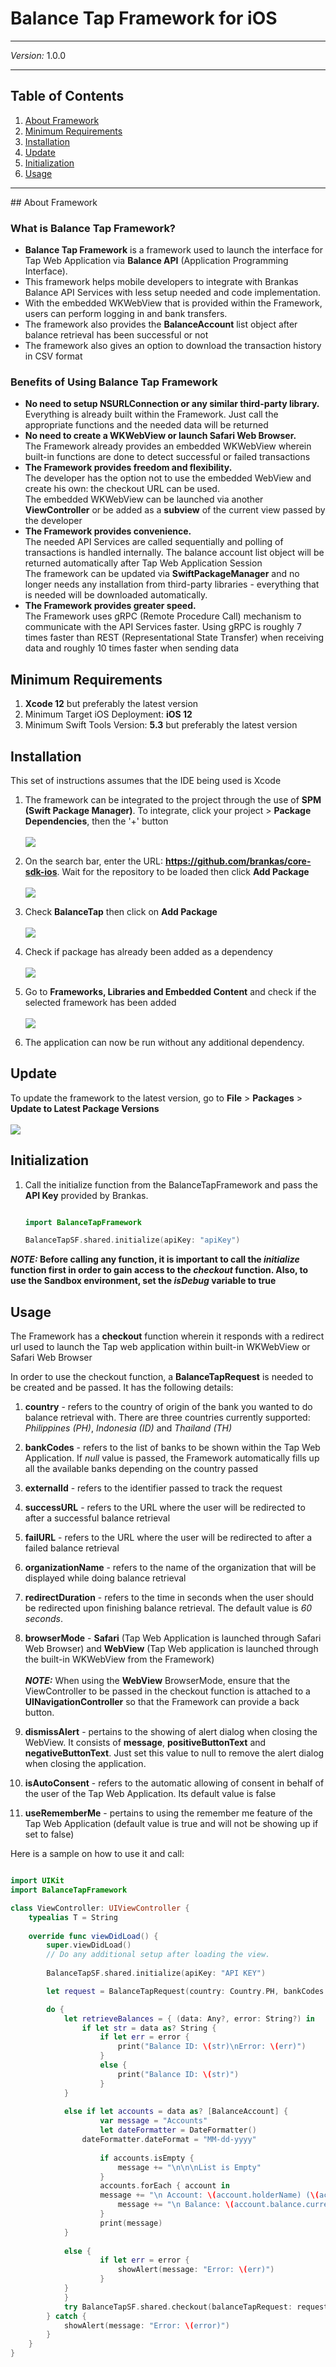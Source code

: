 # Balance Tap Framework for iOS
***
*Version:* 1.0.0
***


## Table of Contents

  1. [About Framework](#about-framework)
  2. [Minimum Requirements](#requirements)
  3. [Installation](#installation)
  4. [Update](#update)
  5. [Initialization](#initialization)
  6. [Usage](#usage)

***

<a name="about-framework">
## About Framework
</a>

### What is Balance Tap Framework?
- **Balance Tap Framework** is a framework used to launch the interface for Tap Web Application via **Balance API** (Application Programming Interface). 
- This framework helps mobile developers to integrate with Brankas Balance API Services with less setup needed and code implementation. 
- With the embedded WKWebView that is provided within the Framework, users can perform logging in and bank transfers. 
- The framework also provides the **BalanceAccount** list object after balance retrieval has been successful or not
- The framework also gives an option to download the transaction history in CSV format

### Benefits of Using Balance Tap Framework
- **No need to setup NSURLConnection or any similar third-party library.**<br/> Everything is already built within the Framework. Just call the appropriate functions and the needed data will be returned
- **No need to create a WKWebView or launch Safari Web Browser.**<br/>The Framework already provides an embedded WKWebView wherein built-in functions are done to detect successful or failed transactions
- **The Framework provides freedom and flexibility.**<br/>The developer has the option not to use the embedded WebView and create his own: the checkout URL can be used.<br/>The embedded WKWebView can be launched via another **ViewController** or be added as a **subview** of the current view passed by the developer
- **The Framework provides convenience.**<br/>The needed API Services are called sequentially and polling of transactions is handled internally. The balance account list object will be returned automatically after Tap Web Application Session<br/>The framework can be updated via **SwiftPackageManager** and no longer needs any installation from third-party libraries - everything that is needed will be downloaded automatically.
- **The Framework provides greater speed.**<br/>The Framework uses gRPC (Remote Procedure Call) mechanism to communicate with the API Services faster. Using gRPC is roughly 7 times faster than REST (Representational State Transfer) when receiving data and roughly 10 times faster when sending data

## Minimum Requirements

1. **Xcode 12** but preferably the latest version
2. Minimum Target iOS Deployment: **iOS 12**
3. Minimum Swift Tools Version: **5.3** but preferably the latest version

## Installation

This set of instructions assumes that the IDE being used is Xcode

1. The framework can be integrated to the project through the use of **SPM (Swift Package Manager)**. To integrate, click your project > **Package Dependencies**, then the '+' button <br/><br/>![](screenshots/project.png)

2. On the search bar, enter the URL: **https://github.com/brankas/core-sdk-ios**. Wait for the repository to be loaded then click **Add Package** <br/><br/>![](screenshots/repo.png)

3. Check **BalanceTap** then click on **Add Package** <br/><br/>![](screenshots/check_statement.png)

4. Check if package has already been added as a dependency <br/><br/>![](screenshots/check_package.png)

4. Go to **Frameworks, Libraries and Embedded Content** and check if the selected framework has been added <br/><br/>![](screenshots/framework.png)

5. The application can now be run without any additional dependency.

## Update

To update the framework to the latest version, go to **File** > **Packages** > **Update to Latest Package Versions** <br/><br/>![](screenshots/update.png)

## Initialization

1. Call the initialize function from the BalanceTapFramework and pass the **API Key** provided by Brankas.

	```swift

	import BalanceTapFramework

	BalanceTapSF.shared.initialize(apiKey: "apiKey")

	```

***NOTE:* Before calling any function, it is important to call the *initialize* function first in order to gain access to the *checkout* function. Also, to use the Sandbox environment, set the *isDebug* variable to true**

## Usage

The Framework has a **checkout** function wherein it responds with a redirect url used to launch the Tap web application within built-in WKWebView or Safari Web Browser

In order to use the checkout function, a **BalanceTapRequest** is needed to be created and be passed. It has the following details:

1. **country** - refers to the country of origin of the bank you wanted to do balance retrieval with. There are three countries currently supported: *Philippines (PH)*, *Indonesia (ID)* and *Thailand (TH)*

2. **bankCodes** - refers to the list of banks to be shown within the Tap Web Application. If *null* value is passed, the Framework automatically fills up all the available banks depending on the country passed

3. **externalId** - refers to the identifier passed to track the request

4. **successURL** - refers to the URL where the user will be redirected to after a successful balance retrieval

5. **failURL** - refers to the URL where the user will be redirected to after a failed balance retrieval

6. **organizationName** - refers to the name of the organization that will be displayed while doing balance retrieval

7. **redirectDuration** - refers to the time in seconds when the user should be redirected upon finishing balance retrieval. The default value is *60 seconds*.

8. **browserMode** - **Safari** (Tap Web Application is launched through Safari Web Browser) and **WebView** (Tap Web application is launched through the built-in WKWebView from the Framework)<br/><br/>
***NOTE:*** When using the **WebView** BrowserMode, ensure that the ViewController to be passed in the checkout function is attached to a **UINavigationController** so that the Framework can provide a back button.

9. **dismissAlert** - pertains to the showing of alert dialog when closing the WebView. It consists of **message**, **positiveButtonText** and **negativeButtonText**. Just set this value to null to remove the alert dialog when closing the application.

10. **isAutoConsent** - refers to the automatic allowing of consent in behalf of the user of the Tap Web Application. Its default value is false

11. **useRememberMe** - pertains to using the remember me feature of the Tap Web Application (default value is true and will not be showing up if set to false)

Here is a sample on how to use it and call:

```swift

import UIKit
import BalanceTapFramework

class ViewController: UIViewController {
    typealias T = String
    
    override func viewDidLoad() {
        super.viewDidLoad()
        // Do any additional setup after loading the view.
        
        BalanceTapSF.shared.initialize(apiKey: "API KEY")

        let request = BalanceTapRequest(country: Country.PH, bankCodes: nil, externalId: "External ID", successURL: "https://google.com", failURL: "https://hello.com", organizationName: "Organization Name", redirectDuration: 60, browserMode: BalanceTapRequest.BrowserMode.WebView, isAutoConsent: false, dismissAlert: nil, useRememberMe: true)

        do {
            let retrieveBalances = { (data: Any?, error: String?) in
                if let str = data as? String {
            		if let err = error {
                		print("Balance ID: \(str)\nError: \(err)")
            		}
            		else {
                		print("Balance ID: \(str)")
            		}
        	}
        
        	else if let accounts = data as? [BalanceAccount] {
            		var message = "Accounts"
            		let dateFormatter = DateFormatter()
           	 	dateFormatter.dateFormat = "MM-dd-yyyy"
            
            		if accounts.isEmpty {
                		message += "\n\n\nList is Empty"
            		}
            		accounts.forEach { account in
			        message += "\n Account: \(account.holderName) (\(account.number))"
                		message += "\n Balance: \(account.balance.currency)\(Double(account.balance.numInCents) ?? 0 / 100)"
            		}
            		print(message)
        	}
        
        	else {
            		if let err = error {
                		showAlert(message: "Error: \(err)")
            		}
        	}
            }
            try BalanceTapSF.shared.checkout(balanceTapRequest: request, vc: self, closure: retrieveBalances, showBackButton: true)
        } catch {
            showAlert(message: "Error: \(error)")
        }
    }
}
```



